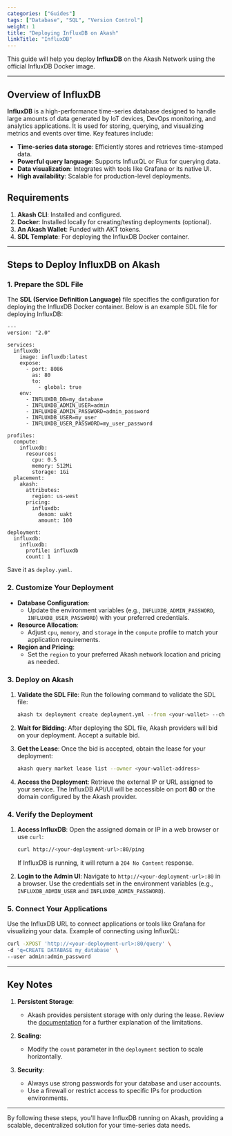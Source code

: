 ```yaml
---
categories: ["Guides"]
tags: ["Database", "SQL", "Version Control"]
weight: 1
title: "Deploying InfluxDB on Akash"
linkTitle: "InfluxDB"
---
```




This guide will help you deploy **InfluxDB** on the Akash Network using the official InfluxDB Docker image. 

---
## **Overview of InfluxDB**

**InfluxDB** is a high-performance time-series database designed to handle large amounts of data generated by IoT devices, DevOps monitoring, and analytics applications. It is used for storing, querying, and visualizing metrics and events over time. Key features include:

- **Time-series data storage**: Efficiently stores and retrieves time-stamped data.
- **Powerful query language**: Supports InfluxQL or Flux for querying data.
- **Data visualization**: Integrates with tools like Grafana or its native UI.
- **High availability**: Scalable for production-level deployments.

## **Requirements**

1. **Akash CLI**: Installed and configured.
2. **Docker**: Installed locally for creating/testing deployments (optional).
3. **An Akash Wallet**: Funded with AKT tokens.
4. **SDL Template**: For deploying the InfluxDB Docker container.

---

## **Steps to Deploy InfluxDB on Akash**

### **1. Prepare the SDL File**

The **SDL (Service Definition Language)** file specifies the configuration for deploying the InfluxDB Docker container. Below is an example SDL file for deploying InfluxDB:

```
---
version: "2.0"

services:
  influxdb:
    image: influxdb:latest
    expose:
      - port: 8086
        as: 80
        to:
          - global: true
    env:
      - INFLUXDB_DB=my_database
      - INFLUXDB_ADMIN_USER=admin
      - INFLUXDB_ADMIN_PASSWORD=admin_password
      - INFLUXDB_USER=my_user
      - INFLUXDB_USER_PASSWORD=my_user_password

profiles:
  compute:
    influxdb:
      resources:
        cpu: 0.5
        memory: 512Mi
        storage: 1Gi
  placement:
    akash:
      attributes:
        region: us-west
      pricing:
        influxdb:
          denom: uakt
          amount: 100

deployment:
  influxdb:
    influxdb:
      profile: influxdb
      count: 1
```
Save it as `deploy.yaml`.

### **2. Customize Your Deployment**

- **Database Configuration**:
  - Update the environment variables (e.g., `INFLUXDB_ADMIN_PASSWORD`, `INFLUXDB_USER_PASSWORD`) with your preferred credentials.
- **Resource Allocation**:
  - Adjust `cpu`, `memory`, and `storage` in the `compute` profile to match your application requirements.
- **Region and Pricing**:
  - Set the `region` to your preferred Akash network location and pricing as needed.

### **3. Deploy on Akash**

1. **Validate the SDL File**:
   Run the following command to validate the SDL file:
   ```bash
   akash tx deployment create deployment.yml --from <your-wallet> --chain-id <chain-id> --node <node-url>
   ```

2. **Wait for Bidding**:
   After deploying the SDL file, Akash providers will bid on your deployment. Accept a suitable bid.

3. **Get the Lease**:
   Once the bid is accepted, obtain the lease for your deployment:
   ```bash
   akash query market lease list --owner <your-wallet-address>
   ```

4. **Access the Deployment**:
   Retrieve the external IP or URL assigned to your service. The InfluxDB API/UI will be accessible on port **80** or the domain configured by the Akash provider.

### **4. Verify the Deployment**

1. **Access InfluxDB**:
   Open the assigned domain or IP in a web browser or use `curl`:
   ```bash
   curl http://<your-deployment-url>:80/ping
   ```
   If InfluxDB is running, it will return a `204 No Content` response.

2. **Login to the Admin UI**:
   Navigate to `http://<your-deployment-url>:80` in a browser. Use the credentials set in the environment variables (e.g., `INFLUXDB_ADMIN_USER` and `INFLUXDB_ADMIN_PASSWORD`).

### **5. Connect Your Applications**

Use the InfluxDB URL to connect applications or tools like Grafana for visualizing your data. Example of connecting using InfluxQL:
```bash
curl -XPOST 'http://<your-deployment-url>:80/query' \
-d 'q=CREATE DATABASE my_database' \
--user admin:admin_password
```

---

## **Key Notes**

1. **Persistent Storage**:
   - Akash provides persistent storage with only during the lease. Review the [documentation](docs/network-features/persistent-storage/) for a further explanation of the limitations.

2. **Scaling**:
   - Modify the `count` parameter in the `deployment` section to scale horizontally.

3. **Security**:
   - Always use strong passwords for your database and user accounts.
   - Use a firewall or restrict access to specific IPs for production environments.

---

By following these steps, you'll have InfluxDB running on Akash, providing a scalable, decentralized solution for your time-series data needs.